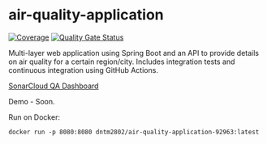 # air-quality-application
[![Coverage](https://sonarcloud.io/api/project_badges/measure?project=DNTM2802_air-quality-application&metric=coverage)](https://sonarcloud.io/dashboard?id=DNTM2802_air-quality-application)
[![Quality Gate Status](https://sonarcloud.io/api/project_badges/measure?project=DNTM2802_air-quality-application&metric=alert_status)](https://sonarcloud.io/dashboard?id=DNTM2802_air-quality-application)


Multi-layer web application using Spring Boot and an API to provide details on air quality for a certain region/city.
Includes integration tests and continuous integration using GitHub Actions.

[SonarCloud QA Dashboard](https://sonarcloud.io/dashboard?id=DNTM2802_air-quality-application)

Demo - Soon.

Run on Docker:

```
docker run -p 8080:8080 dntm2802/air-quality-application-92963:latest
```
